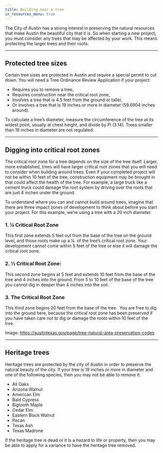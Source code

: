 ```yaml
---
title: Building near a tree
in_resources_menu: true
---
```



The City of Austin has a strong interest in preserving the natural resources that make Austin the beautiful city that it is. So when starting a new project, you must consider any trees that may be affected by your work. This means protecting the larger trees and their roots.

---

## Protected tree sizes

Certain tree sizes are protected in Austin and require a special permit to cut down. You will need a Tree Ordinance Review Application if your project:

* Requires you to remove a tree,
* Requires construction near the critical root zone,
* Involves a tree that is 4.5 feet from the ground or taller,
* Or involves a tree that is 19 inches or more in diameter (59.6904 inches around).

To calculate a tree’s diameter, measure the circumference of the tree at its widest point, usually at chest height, and divide by Pi (3.14). Trees smaller than 19 inches in diameter are not regulated.

---

## Digging into critical root zones

The critical root zone for a tree depends on the size of the tree itself. Larger, more established, trees will have larger critical root zones that you will need to consider when building around trees. Even if your completed project will not be within 10 feet of the tree, construction equipment may be brought in that could affect the health of the tree. For example, a large truck like a cement truck could damage the root system by driving over the roots that are just 4 inches under the ground.

To understand where you can and cannot build around trees, imagine that there are three impact zones of development to think about before you start your project. For this example, we’re using a tree with a 20 inch diameter.


### 1. ¼ Critical Root Zone&nbsp;

This first zone extends 5 feet out from the base of the tree on the ground level, and those roots make up a ¼ &nbsp;of the tree’s critical root zone. Your development cannot come within 5 feet of the tree or else it will damage the critical root zone.

### 2. ½ Critical Root Zone:

This second zone begins at 5 feet and extends 10 feet from the base of the tree and 4 inches into the ground. From 5 to 10 feet of the base of the tree you cannot dig in deeper than 4 inches into the soil.

### 3. The Critical Root Zone

This third zone begins 20 feet from the base of the tree. &nbsp;You are free to dig into the ground here, because the critical root zone has been preserved if you have taken care not to dig or damage the roots within 10 feet of the tree.

Image: https://austintexas.gov/page/tree-natural-area-preservation-codes

---

## Heritage trees

Heritage trees are protected by the city of Austin in order to preserve the natural beauty of the city. If your tree is 19 inches or more in diameter and one of the following species, then you may not be able to remove it:

* All Oaks
* Arizona Walnut
* American Elm
* Bald Cypress
* Bigtooth Maple
* Cedar Elm
* Eastern Black Walnut
* Pecan
* Texas Ash
* Texas Madrone

If the heritage tree is dead or it is a hazard to life or property, then you may be able to apply for a variance to have the heritage tree removed.